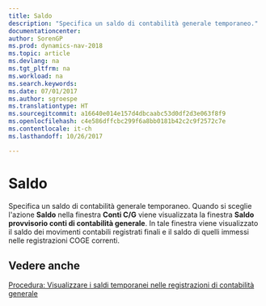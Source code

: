 ```yaml
---
title: Saldo
description: "Specifica un saldo di contabilità generale temporaneo."
documentationcenter: 
author: SorenGP
ms.prod: dynamics-nav-2018
ms.topic: article
ms.devlang: na
ms.tgt_pltfrm: na
ms.workload: na
ms.search.keywords: 
ms.date: 07/01/2017
ms.author: sgroespe
ms.translationtype: HT
ms.sourcegitcommit: a16640e014e157d4dbcaabc53d0df2d3e063f8f9
ms.openlocfilehash: c4e586dffcbc299f6a8bb0181b42c2c9f2572c7e
ms.contentlocale: it-ch
ms.lasthandoff: 10/26/2017

---
```

# <a name="balance"></a>Saldo
Specifica un saldo di contabilità generale temporaneo. Quando si sceglie l'azione **Saldo** nella finestra **Conti C/G** viene visualizzata la finestra **Saldo provvisorio conti di contabilità generale**. In tale finestra viene visualizzato il saldo dei movimenti contabili registrati finali e il saldo di quelli immessi nelle registrazioni COGE correnti.  

## <a name="see-also"></a>Vedere anche  
 [Procedura: Visualizzare i saldi temporanei nelle registrazioni di contabilità generale](how-to-view-temporary-balances-in-general-ledger-journals.md)

